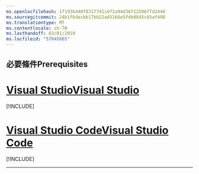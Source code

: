 ```yaml
---
ms.openlocfilehash: 1f193b440f8317741c6f2a94d36f12596ffd2440
ms.sourcegitcommit: 24b1f6decbb17bb22a45166e5fdb0845c65af498
ms.translationtype: MT
ms.contentlocale: zh-TW
ms.lasthandoff: 03/01/2019
ms.locfileid: "57045665"
---
```

## <a name="prerequisites"></a><span data-ttu-id="bca08-101">必要條件</span><span class="sxs-lookup"><span data-stu-id="bca08-101">Prerequisites</span></span>

# <a name="visual-studiotabvisual-studio"></a>[<span data-ttu-id="bca08-102">Visual Studio</span><span class="sxs-lookup"><span data-stu-id="bca08-102">Visual Studio</span></span>](#tab/visual-studio)

[!INCLUDE[](~/includes/net-core-prereqs-vs-2.2.md)]

# <a name="visual-studio-codetabvisual-studio-code"></a>[<span data-ttu-id="bca08-103">Visual Studio Code</span><span class="sxs-lookup"><span data-stu-id="bca08-103">Visual Studio Code</span></span>](#tab/visual-studio-code)

[!INCLUDE[](~/includes/net-core-prereqs-vsc-2.2.md)]

---